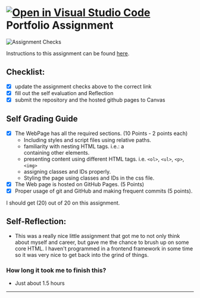 [![Open in Visual Studio Code](https://classroom.github.com/assets/open-in-vscode-718a45dd9cf7e7f842a935f5ebbe5719a5e09af4491e668f4dbf3b35d5cca122.svg)](https://classroom.github.com/online_ide?assignment_repo_id=11601269&assignment_repo_type=AssignmentRepo)
Portfolio Assignment
==========================================
![Assignment Checks](https://github.com/IT3049C/1.student-portfolio/workflows/Assignment%20Checks/badge.svg)

Instructions to this assignment can be found [here](https://reedws.github.io/IT3049C/coursework/assignments/online-portfolio/).

## Checklist:

- [x] update the assignment checks above to the correct link
- [x] fill out the self evaluation and Reflection
- [x] submit the repository and the hosted github pages to Canvas

## Self Grading Guide

<!--- put an x in each of the completed sections below .. e.g. [x] Task 1 --->

- [x] The WebPage has all the required sections. (10 Points - 2 points each)
  - Including styles and script files using relative paths.
  - familiarity with nesting HTML tags. i.e.: a <div> containing other elements.
  - presenting content using different HTML tags. i.e. `<ol>`, `<ul>`, `<p>`, `<img>`
  - assigning classes and IDs properly.
  - Styling the page using classes and IDs in the css file.
- [x] The Web page is hosted on GitHub Pages. (5 Points)
- [x] Proper usage of git and GitHub and making frequent commits (5 points).

<!--- Update the following line with your grade --->

I should get (20) out of 20 on this assignment.

## Self-Reflection:

- This was a really nice little assignment that got me to not only think about myself and career, but gave me the chance to brush up on some core HTML. I haven't programmed in a frontend framework in some time so it was very nice to get back into the grind of things.

### How long it took me to finish this?

- Just about 1.5 hours

---

